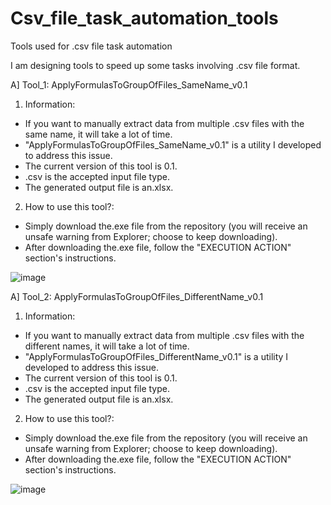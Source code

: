 # Csv_file_task_automation_tools
Tools used for .csv file task automation

I am designing tools to speed up some tasks involving .csv file format. 





A] Tool_1: ApplyFormulasToGroupOfFiles_SameName_v0.1

1. Information:
- If you want to manually extract data from multiple .csv files with the same name, it will take a lot of time.
- "ApplyFormulasToGroupOfFiles_SameName_v0.1" is a utility I developed to address this issue.
- The current version of this tool is 0.1.
- .csv is the accepted input file type.
- The generated output file is an.xlsx.

2. How to use this tool?:
- Simply download the.exe file from the repository (you will receive an unsafe warning from Explorer; choose to keep downloading).
- After downloading the.exe file, follow the "EXECUTION ACTION" section's instructions.

![image](https://user-images.githubusercontent.com/87736424/233225823-f2eef0f8-1818-4d13-91c5-639b93c45b07.png)






A] Tool_2: ApplyFormulasToGroupOfFiles_DifferentName_v0.1

1. Information:
- If you want to manually extract data from multiple .csv files with the different names, it will take a lot of time.
- "ApplyFormulasToGroupOfFiles_DifferentName_v0.1" is a utility I developed to address this issue.
- The current version of this tool is 0.1.
- .csv is the accepted input file type.
- The generated output file is an.xlsx.

2. How to use this tool?:
- Simply download the.exe file from the repository (you will receive an unsafe warning from Explorer; choose to keep downloading).
- After downloading the.exe file, follow the "EXECUTION ACTION" section's instructions.

![image](https://user-images.githubusercontent.com/87736424/233231577-d9bac878-5797-4799-b4ad-6a82a91e3897.png)
